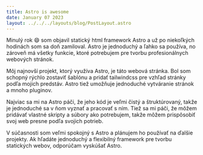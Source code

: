 ```yaml
---
title: Astro is awesome
date: January 07 2023
layout: ../../../layouts/blog/PostLayout.astro
---
```


Minulý rok 😄 som objavil statický html framework Astro a už po niekoľkých hodinách som sa doň zamiloval. Astro je jednoduchý a ľahko sa používa, no zároveň má všetky funkcie, ktoré potrebujem pre tvorbu profesionálnych webových stránok.

Môj najnovší projekt, ktorý využíva Astro, je táto webová stránka. Bol som schopný rýchlo zostaviť šablónu a pridať tailwindcss pre vzhľad stránky podľa mojich predstáv. Astro tiež umožňuje jednoduché vytváranie stránok a mnoho pluginov.

Najviac sa mi na Astro páči, že jeho kód je veľmi čistý a štruktúrovaný, takže je jednoduché sa v ňom vyznať a pracovať s ním. Tiež sa mi páči, že môžem pridávať vlastné skripty a súbory ako potrebujem, takže môžem prispôsobiť svoj web presne podľa svojich potrieb.

V súčasnosti som veľmi spokojný s Astro a plánujem ho používať na ďalšie projekty. Ak hľadáte jednoduchý a flexibilný framework pre tvorbu statických webov, odporúčam vyskúšať Astro.
